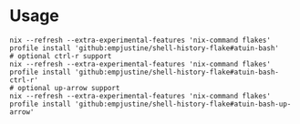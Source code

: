# Usage

    nix --refresh --extra-experimental-features 'nix-command flakes' profile install 'github:empjustine/shell-history-flake#atuin-bash'
    # optional ctrl-r support
    nix --refresh --extra-experimental-features 'nix-command flakes' profile install 'github:empjustine/shell-history-flake#atuin-bash-ctrl-r'
    # optional up-arrow support
    nix --refresh --extra-experimental-features 'nix-command flakes' profile install 'github:empjustine/shell-history-flake#atuin-bash-up-arrow'